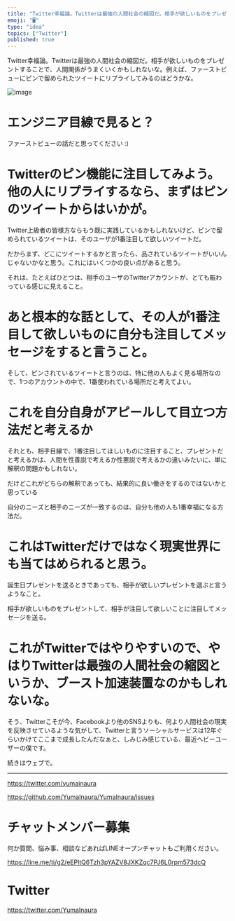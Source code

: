 ```yaml
---
title: "Twitter幸福論。Twitterは最強の人間社会の縮図だ。相手が欲しいものをプレゼントすることで、人間関係がうまくいくかもしれないな。例"
emoji: "🖥"
type: "idea"
topics: ["Twitter"]
published: true
---
```


Twitter幸福論。Twitterは最強の人間社会の縮図だ。相手が欲しいものをプレゼントすることで、人間関係がうまくいくかもしれないな。例えば、ファーストビューにピンで留められたツイートにリプライしてみるのはどうかな。

![image](https://user-images.githubusercontent.com/13635059/51094573-996b1600-17f1-11e9-9e2a-2a3f0ea89a35.png)

# エンジニア目線で見ると？

ファーストビューの話だと思ってください :)

# Twitterのピン機能に注目してみよう。他の人にリプライするなら、まずはピンのツイートからはいかが。

Twitter上級者の皆様方ならもう既に実践しているかもしれないけど、ピンで留められているツイートは、そのユーザが1番注目して欲しいツイートだ。

だからまず、どこにツイートするかと言ったら、品されているツイートがいいんじゃないかなと思う。これにはいくつかの良い点があると思う。

それは、たとえばひとつは、相手のユーザのTwitterアカウントが、とても賑わっている感じに見えること。

# あと根本的な話として、その人が1番注目して欲しいものに自分も注目してメッセージをすると言うこと。

そして、ピンされているツイートと言うのは、特に他の人もよく見る場所なので、1つのアカウントの中で、1番使われている場所だと考えてよい。

# これを自分自身がアピールして目立つ方法だと考えるか

それとも、相手目線で、1番注目してほしいものに注目すること、プレゼントだと考えるかは、人間を性善説で考えるか性悪説で考えるかの違いみたいに、単に解釈の問題かもしれない。

だけどこれがどちらの解釈であっても、結果的に良い働きをするのではないかと思っている

自分のニーズと相手のニーズが一致するのは、自分も他の人も1番幸福になる方法だ。

# これはTwitterだけではなく現実世界にも当てはめられると思う。

誕生日プレゼントを送るときであっても、相手が欲しいプレゼントを選ぶと言うようなこと。

相手が欲しいものをプレゼントして、相手が注目して欲しいことに注目してメッセージを送る。

# これがTwitterではやりやすいので、やはりTwitterは最強の人間社会の縮図というか、ブースト加速装置なのかもしれないな。

そう、Twitterこそが今、Facebookより他のSNSよりも、何より人間社会の現実を反映させているような気がして、Twitterと言うソーシャルサービスは12年ぐらいかけてここまで成長したんだなぁと、しみじみ感じている、最近ヘビーユーザーの僕です。

続きはウェブで。

---

https://twitter.com/yumainaura

https://github.com/YumaInaura/YumaInaura/issues









<!-- Update From Qiita API -->

# チャットメンバー募集


何か質問、悩み事、相談などあればLINEオープンチャットもご利用ください。

https://line.me/ti/g2/eEPltQ6Tzh3pYAZV8JXKZqc7PJ6L0rpm573dcQ





# Twitter


https://twitter.com/YumaInaura


<!-- Update From Qiita API -->


